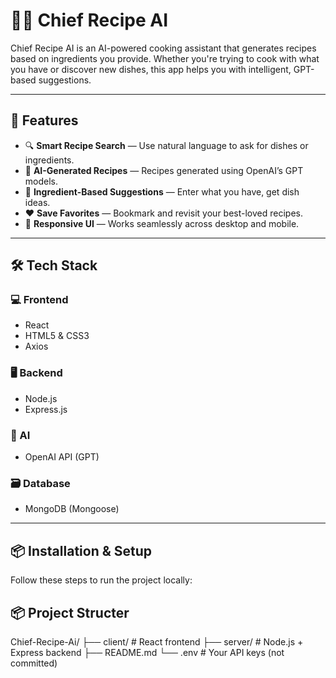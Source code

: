 
# 👨‍🍳 Chief Recipe AI

Chief Recipe AI is an AI-powered cooking assistant that generates recipes based on ingredients you provide. Whether you're trying to cook with what you have or discover new dishes, this app helps you with intelligent, GPT-based suggestions.

---

## 🚀 Features

- 🔍 **Smart Recipe Search** — Use natural language to ask for dishes or ingredients.
- 🧠 **AI-Generated Recipes** — Recipes generated using OpenAI’s GPT models.
- 🥘 **Ingredient-Based Suggestions** — Enter what you have, get dish ideas.
- ❤️ **Save Favorites** — Bookmark and revisit your best-loved recipes.
- 📱 **Responsive UI** — Works seamlessly across desktop and mobile.

---

## 🛠️ Tech Stack

### 💻 Frontend
- React
- HTML5 & CSS3
- Axios

### 🖥️ Backend
- Node.js
- Express.js

### 🧠 AI
- OpenAI API (GPT)

### 🗃️ Database
- MongoDB (Mongoose)

---

## 📦 Installation & Setup

Follow these steps to run the project locally:
## 📦 Project Structer
Chief-Recipe-Ai/
├── client/       # React frontend
├── server/       # Node.js + Express backend
├── README.md
└── .env          # Your API keys (not committed)

